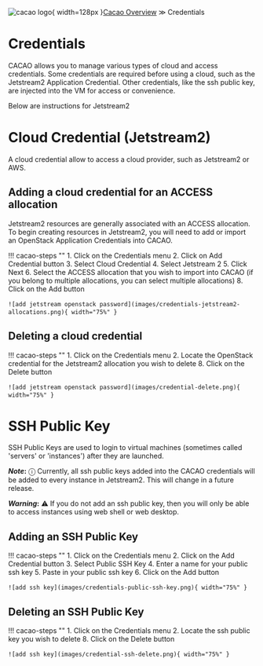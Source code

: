![cacao logo](images/cacao-logo.png){ width=128px }[Cacao Overview](overview.md) &gg; Credentials

# Credentials

CACAO allows you to manage various types of cloud and access credentials. Some credentials are required before using a cloud, such as the Jetstream2 Application Credential. Other credentials, like the ssh public key, are injected into the VM for access or convenience.

Below are instructions for Jetstream2

# Cloud Credential (Jetstream2)

A cloud credential allow to access a cloud provider, such as Jetstream2 or AWS.

## Adding a cloud credential for an ACCESS allocation

Jetstream2 resources are generally associated with an ACCESS allocation. To begin creating resources in Jetstream2, you will need to add or import an OpenStack Application Credentials into CACAO.

!!! cacao-steps ""
    1. Click on the Credentials menu
    2. Click on Add Credential button
    3. Select Cloud Credential
    4. Select Jetstream 2
    5. Click Next
    6. Select the ACCESS allocation that you wish to import into CACAO (if you belong to multiple allocations, you can select multiple allocations)
    8. Click on the Add button

    ![add jetstream openstack password](images/credentials-jetstream2-allocations.png){ width="75%" }

## Deleting a cloud credential

!!! cacao-steps ""
    1. Click on the Credentials menu
    2. Locate the OpenStack credential for the Jetstream2 allocation you wish to delete
    8. Click on the Delete button

    ![add jetstream openstack password](images/credential-delete.png){ width="75%" }

# SSH Public Key

SSH Public Keys are used to login to virtual machines (sometimes called 'servers' or 'instances') after they are launched.

**_Note_:** &#9432; Currently, all ssh public keys added into the CACAO credentials will be added to every instance in Jetstream2. This will change in a future release.

**_Warning_:** &#9888; If you do not add an ssh public key, then you will only be able to access instances using web shell or web desktop.

## Adding an SSH Public Key

!!! cacao-steps ""
    1. Click on the Credentials menu
    2. Click on the Add Credential button
    3. Select Public SSH Key
    4. Enter a name for your public ssh key
    5. Paste in your public ssh key
    6. Click on the Add button

    ![add ssh key](images/credentials-public-ssh-key.png){ width="75%" }

## Deleting an SSH Public Key

!!! cacao-steps ""
    1. Click on the Credentials menu
    2. Locate the ssh public key you wish to delete
    8. Click on the Delete button

    ![add ssh key](images/credential-ssh-delete.png){ width="75%" }